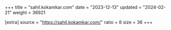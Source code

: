 +++
title = "sahil.kokamkar.com"
date = "2023-12-13"
updated = "2024-02-21"
weight = 36921

[extra]
source = "https://sahil.kokamkar.com/"
ratio = 8
size = 36
+++
